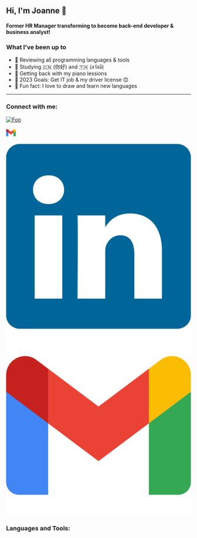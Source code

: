 ## Hi, I'm Joanne 👋

#### Former HR Manager transforming to become back-end developer & business analyst!

### What I've been up to

- 🤖 Reviewing all programming languages & tools
- 🔮 Studying 🇨🇳 (你好) and 🇹🇭 (สวัสดี)
- ️🎹 Getting back with my piano lessions
- ️🥊 2023 Goals: Get IT job & my driver license 😊
- 🎃 Fun fact: I love to draw and learn new languages

---

### Connect with me:


<!-- <a href="http://google.com.au/" rel="some text">![Foo](http://www.google.com.au/images/nav_logo7.png)</a> -->

<a href="https://www.linkedin.com/in/joannersq/">![Foo](<img alt="LinkedIn" src="./elements/linkedin-icon-2.svg" width="26px" style="padding-right:10px;"/> )</a>

 
  <img alt="Gmail" src="./elements/official-gmail-icon-2020.svg" width="26px" style="padding-right:10px;"/>
  
  [![website](./elements/linkedin-icon-2.svg)]([https://codestackr.com#gh-light-mode-only](https://www.linkedin.com/in/joannersq/))
  [![](./elements/official-gmail-icon-2020.svg)](Joanne)

### Languages and Tools:
